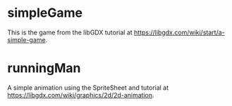 # simpleGame

This is the game from the libGDX tutorial at https://libgdx.com/wiki/start/a-simple-game.

# runningMan

A simple animation using the SpriteSheet and tutorial at https://libgdx.com/wiki/graphics/2d/2d-animation.
